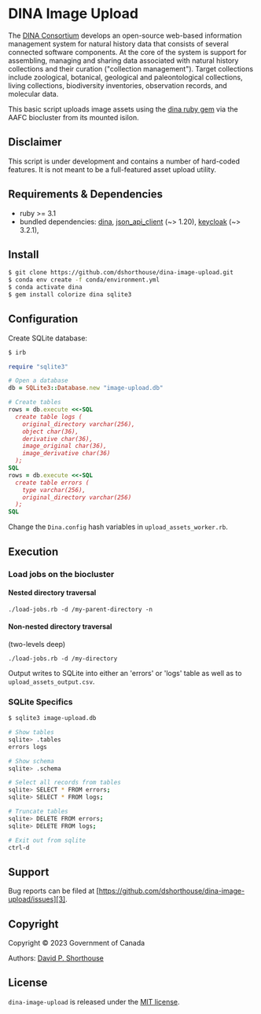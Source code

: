 # DINA Image Upload

The [DINA Consortium][1] develops an open-source web-based information management system for natural history data that consists of several connected software components. At the core of the system is support for assembling, managing and sharing data associated with natural history collections and their curation ("collection management"). Target collections include zoological, botanical, geological and paleontological collections, living collections, biodiversity inventories, observation records, and molecular data.

This basic script uploads image assets using the [dina ruby gem][9] via the AAFC biocluster from its mounted isilon.

## Disclaimer

This script is under development and contains a number of hard-coded features. It is not meant to be a full-featured asset upload utility.

## Requirements & Dependencies

- ruby >= 3.1
- bundled dependencies: [dina][9], [json_api_client][5] (\~> 1.20), [keycloak][10] (\~> 3.2.1),

## Install

```bash
$ git clone https://github.com/dshorthouse/dina-image-upload.git
$ conda env create -f conda/environment.yml
$ conda activate dina
$ gem install colorize dina sqlite3
```
## Configuration

Create SQLite database:
```bash
$ irb
```

```ruby
require "sqlite3"

# Open a database
db = SQLite3::Database.new "image-upload.db"

# Create tables
rows = db.execute <<-SQL
  create table logs (
    original_directory varchar(256),
    object char(36),
    derivative char(36),
    image_original char(36),
    image_derivative char(36)
  );
SQL
rows = db.execute <<-SQL
  create table errors (
    type varchar(256),
    original_directory varchar(256)
  );
SQL
```

Change the `Dina.config` hash variables in `upload_assets_worker.rb`.

## Execution

### Load jobs on the biocluster

#### Nested directory traversal
`./load-jobs.rb -d /my-parent-directory -n`

#### Non-nested directory traversal
(two-levels deep)

`./load-jobs.rb -d /my-directory`

Output writes to SQLite into either an 'errors' or 'logs' table as well as to `upload_assets_output.csv`.

### SQLite Specifics

```bash
$ sqlite3 image-upload.db

# Show tables
sqlite> .tables
errors logs

# Show schema
sqlite> .schema

# Select all records from tables
sqlite> SELECT * FROM errors;
sqlite> SELECT * FROM logs;

# Truncate tables
sqlite> DELETE FROM errors;
sqlite> DELETE FROM logs;

# Exit out from sqlite
ctrl-d
```

## Support

Bug reports can be filed at [https://github.com/dshorthouse/dina-image-upload/issues][3].

## Copyright
Copyright © 2023 Government of Canada

Authors: [David P. Shorthouse][4]

## License

`dina-image-upload` is released under the [MIT license][2].

[1]: https://dina-project.net/
[2]: http://www.opensource.org/licenses/MIT
[3]: https://github.com/dshorthouse/dina-image-upload/issues
[4]: https://github.com/dshorthouse
[5]: https://github.com/JsonApiClient/json_api_client
[9]: https://rubygems.org/gems/dina
[10]: https://github.com/imagov/keycloak
